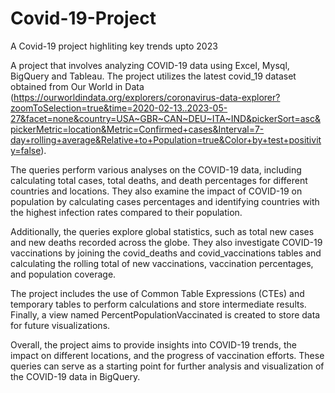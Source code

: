 # Covid-19-Project
A Covid-19 project highliting key trends upto 2023

A project that involves analyzing COVID-19 data using Excel, Mysql, BigQuery and Tableau. The project utilizes the latest covid_19 dataset obtained from Our World in Data (https://ourworldindata.org/explorers/coronavirus-data-explorer?zoomToSelection=true&time=2020-02-13..2023-05-27&facet=none&country=USA~GBR~CAN~DEU~ITA~IND&pickerSort=asc&pickerMetric=location&Metric=Confirmed+cases&Interval=7-day+rolling+average&Relative+to+Population=true&Color+by+test+positivity=false).

The queries perform various analyses on the COVID-19 data, including calculating total cases, total deaths, and death percentages for different countries and locations. They also examine the impact of COVID-19 on population by calculating cases percentages and identifying countries with the highest infection rates compared to their population.

Additionally, the queries explore global statistics, such as total new cases and new deaths recorded across the globe. They also investigate COVID-19 vaccinations by joining the covid_deaths and covid_vaccinations tables and calculating the rolling total of new vaccinations, vaccination percentages, and population coverage.

The project includes the use of Common Table Expressions (CTEs) and temporary tables to perform calculations and store intermediate results. Finally, a view named PercentPopulationVaccinated is created to store data for future visualizations.

Overall, the project aims to provide insights into COVID-19 trends, the impact on different locations, and the progress of vaccination efforts. These queries can serve as a starting point for further analysis and visualization of the COVID-19 data in BigQuery.
